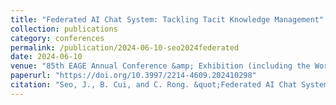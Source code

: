 ```yaml
---
title: "Federated AI Chat System: Tackling Tacit Knowledge Management"
collection: publications
category: conferences
permalink: /publication/2024-06-10-seo2024federated
date: 2024-06-10
venue: "85th EAGE Annual Conference &amp; Exhibition (including the Workshop Programme)"
paperurl: "https://doi.org/10.3997/2214-4609.202410298"
citation: "Seo, J., B. Cui, and C. Rong. &quot;Federated AI Chat System: Tackling Tacit Knowledge Management.&quot; In 85th EAGE Annual Conference &amp; Exhibition (including the Workshop Programme), vol. 2024, no. 1, pp. 1-5. European Association of Geoscientists &amp; Engineers, 2024."
---
```

